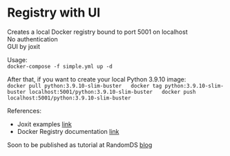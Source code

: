# Registry with UI

Creates a local Docker registry bound to port 5001 on localhost  
No authentication  
GUI by joxit  

Usage:  
`docker-compose -f simple.yml up -d`

After that, if you want to create your local Python 3.9.10 image:  
`docker pull python:3.9.10-slim-buster  
docker tag python:3.9.10-slim-buster localhost:5001/python:3.9.10-slim-buster  
docker push localhost:5001/python:3.9.10-slim-buster`  


References:
- Joxit examples [link](https://github.com/Joxit/docker-registry-ui/tree/main/examples/ui-as-standalone)
- Docker Registry documentation [link](https://docs.docker.com/registry/)

Soon to be published as tutorial at RandomDS [blog](https://randomds.com/blog/)
